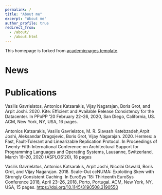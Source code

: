 ```yaml
---
permalink: /
title: "About me"
excerpt: "About me"
author_profile: true
redirect_from: 
  - /about/
  - /about.html
---
```


This homepage is forked from [academicpages template](https://github.com/academicpages/academicpages.github.io). 
 

News
======


Publications
======

Vasilis Gavrielatos, Antonios Katsarakis, Vijay Nagarajan,  Boris Grot, and Arpit Joshi. 2020. 
Kite: Efficient and Available Release Consistency for the Datacenter. In PPoPP ’20 
February 22–26, 2020, San Diego, California, US. ACM, New York, NY, USA, 16 pages.


Antonios Katsarakis, Vasilis Gavrielatos, M. R. Siavash Katebzadeh,Arpit Joshi, Aleksandar Dragojevic, Boris Grot, 
Vijay Nagarajan. 2020. Hermes: a Fast, Fault-Tolerant and Linearizable Replication Protocol. 
In Proceedings of Twenty-Fifth International Conference on Architectural Support for Programming Languages and Operating Systems, 
Lausanne, Switzerland, March 16–20, 2020 (ASPLOS’20), 18 pages


Vasilis Gavrielatos, Antonios Katsarakis, Arpit Joshi, Nicolai Oswald, Boris Grot, and Vijay Nagarajan. 2018. 
Scale-Out ccNUMA: Exploiting Skew with Strongly Consistent Caching. In EuroSys ’18: Thirteenth EuroSys Conference 2018, 
April 23–26, 2018, Porto, Portugal. ACM, New York, NY, USA, 15 pages. https://doi.org/10.1145/3190508.3190550


